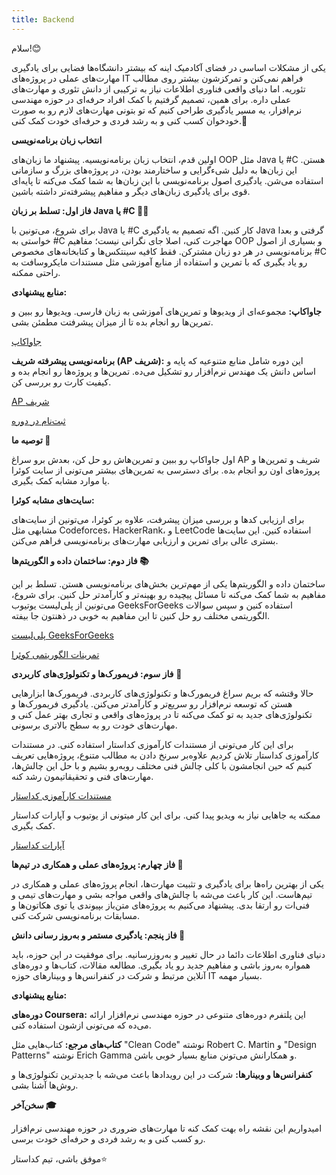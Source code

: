 ```yaml
---
title: Backend
---
```

سلام!😊

یکی از مشکلات اساسی در فضای آکادمیک اینه که بیشتر دانشگاه‌ها فضایی برای یادگیری مهارت‌های عملی در پروژه‌های IT فراهم نمی‌کنن و تمرکزشون بیشتر روی مطالب تئوریه. اما دنیای واقعی فناوری اطلاعات نیاز به ترکیبی از دانش تئوری و مهارت‌های عملی داره. برای همین، تصمیم گرفتیم با کمک افراد حرفه‌ای در حوزه مهندسی نرم‌افزار، یه مسیر یادگیری طراحی کنیم که تو بتونی مهارت‌های لازم رو به صورت خودخوان کسب کنی و به رشد فردی و حرفه‌ای خودت کمک کنی.🚀



**انتخاب زبان برنامه‌نویسی**

اولین قدم، انتخاب زبان برنامه‌نویسیه. پیشنهاد ما زبان‌های OOP مثل Java یا #C هستن. این زبان‌ها به دلیل شیءگرایی و ساختارمند بودن، در پروژه‌های بزرگ و سازمانی استفاده می‌شن. یادگیری اصول برنامه‌نویسی با این زبان‌ها به شما کمک می‌کنه تا پایه‌ای قوی برای یادگیری زبان‌های دیگر و مفاهیم پیشرفته‌تر داشته باشین.



**فاز اول: تسلط بر زبان Java یا #C 👨‍💻**

برای شروع، می‌تونین با Java یا #C کار کنین. اگه تصمیم به یادگیری Java گرفتی و بعدا خواستی به #C مهاجرت کنی، اصلا جای نگرانی نیست؛ مفاهیم OOP و بسیاری از اصول برنامه‌نویسی در هر دو زبان مشترکن. فقط کافیه سینتکس‌ها و کتابخانه‌های مخصوص #C رو یاد بگیری که با تمرین و استفاده از منابع آموزشی مثل مستندات مایکروسافت به راحتی ممکنه.

**منابع پیشنهادی:**

**جاواکاپ:** مجموعه‌ای از ویدیوها و تمرین‌های آموزشی به زبان فارسی. ویدیوها رو ببین و تمرین‌ها رو انجام بده تا از میزان پیشرفتت مطمئن بشی.

[جاواکاپ](https://javacup.ir/javacup-training-videos/)



**برنامه‌نویسی پیشرفته شریف (AP شریف):** این دوره شامل منابع متنوعیه که پایه و اساس دانش یک مهندس نرم‌افزار رو تشکیل می‌ده. تمرین‌ها و پروژه‌ها رو انجام بده و کیفیت کارت رو بررسی کن.

[AP شریف](https://advprog2020.github.io/)

[ثبت‌نام در دوره](https://quera.org/course/add_to_course/course/5122/)

**توصیه ما 🌟**

اول جاواکاپ رو ببین و تمرین‌هاش رو حل کن، بعدش برو سراغ AP شریف و تمرین‌ها و پروژه‌های اون رو انجام بده. برای دسترسی به تمرین‌های بیشتر می‌تونی از سایت کوئرا یا موارد مشابه کمک بگیری. 



**سایت‌های مشابه کوئرا:**

برای ارزیابی کدها و بررسی میزان پیشرفت، علاوه بر کوئرا، می‌تونین از سایت‌های مشابهی مثل Codeforces، HackerRank، و LeetCode استفاده کنین. این سایت‌ها بستری عالی برای تمرین و ارزیابی مهارت‌های برنامه‌نویسی فراهم می‌کنن.

**فاز دوم: ساختمان داده و الگوریتم‌ها 📚**

ساختمان داده و الگوریتم‌ها یکی از مهم‌ترین بخش‌های برنامه‌نویسی هستن. تسلط بر این مفاهیم به شما کمک می‌کنه تا مسائل پیچیده رو بهینه‌تر و کارآمدتر حل کنین. برای شروع، می‌تونین از پلی‌لیست یوتیوب GeeksForGeeks استفاده کنین و سپس سوالات الگوریتمی مختلف رو حل کنین تا این مفاهیم به خوبی در ذهنتون جا بیفته.

[پلی‌لیست GeeksForGeeks](https://www.youtube.com/playlist?list=PLqM7alHXFySEQDk2MDfbwEdjd2svVJH9p)

[تمرینات الگوریتمی کوئرا](https://quera.org/problemset)

**فاز سوم: فریمورک‌ها و تکنولوژی‌های کاربردی** 🔧

حالا وقتشه که بریم سراغ فریمورک‌ها و تکنولوژی‌های کاربردی. فریمورک‌ها ابزارهایی هستن که توسعه نرم‌افزار رو سریع‌تر و کارآمدتر می‌کنن. یادگیری فریمورک‌ها و تکنولوژی‌های جدید به تو کمک می‌کنه تا در پروژه‌های واقعی و تجاری بهتر عمل کنی و مهارت‌های خودت رو به سطح بالاتری برسونی.



برای این کار می‌تونی از مستندات کارآموزی کداستار استفاده کنی. در مستندات کارآموزی کداستار تلاش کردیم علاوه‌بر سرنخ دادن به مطالب متنوع، پروژه‌هایی تعریف کنیم که حین انجامشون با کلی چالش فنی مختلف روبه‌رو بشیم و با حل این چالش‌ها، مهارت‌های فنی و تحقیقاتیمون رشد کنه.

[مستندات کارآموزی کداستار](https://github.com/Star-Academy/codestar-internship/blob/master/Projects/Summer1400/SoftwareEngineeringPlan.md)

ممکنه یه جاهایی نیاز به ویدیو پیدا کنی. برای این کار میتونی از یوتیوب و آپارات کداستار کمک بگیری.

[آپارات کداستار](https://www.aparat.com/Code_star)


**فاز چهارم: پروژه‌های عملی و همکاری در تیم‌ها 👥**

یکی از بهترین راه‌ها برای یادگیری و تثبیت مهارت‌ها، انجام پروژه‌های عملی و همکاری در تیم‌هاست. این کار باعث می‌شه با چالش‌های واقعی مواجه بشی و مهارت‌های تیمی و فنی‌ات رو ارتقا بدی. پیشنهاد می‌کنیم به پروژه‌های متن‌باز بپیوندی یا توی هکاتون‌ها و مسابقات برنامه‌نویسی شرکت کنی.



**فاز پنجم: یادگیری مستمر و به‌روز رسانی دانش 📖**

دنیای فناوری اطلاعات دائما در حال تغییر و به‌روزرسانیه. برای موفقیت در این حوزه، باید همواره به‌روز باشی و مفاهیم جدید رو یاد بگیری. مطالعه مقالات، کتاب‌ها و دوره‌های آنلاین مرتبط و شرکت در کنفرانس‌ها و وبینارهای حوزه IT بسیار مهمه.



**منابع پیشنهادی:**

**دوره‌های Coursera:** این پلتفرم دوره‌های متنوعی در حوزه مهندسی نرم‌افزار ارائه می‌ده که می‌تونی ازشون استفاده کنی.

**کتاب‌های مرجع:** کتاب‌هایی مثل "Clean Code" نوشته Robert C. Martin و "Design Patterns" نوشته Erich Gamma و همکارانش می‌تونن منابع بسیار خوبی باشن.

**کنفرانس‌ها و وبینارها:** شرکت در این رویدادها باعث می‌شه با جدیدترین تکنولوژی‌ها و روش‌ها آشنا بشی.

**سخن‌آخر 🎓**

امیدواریم این نقشه راه بهت کمک کنه تا مهارت‌های ضروری در حوزه مهندسی نرم‌افزار رو کسب کنی و به رشد فردی و حرفه‌ای خودت برسی.

موفق باشی، تیم کداستار⭐